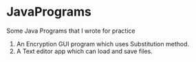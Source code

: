 # JavaPrograms
Some Java Programs that I wrote for practice

1. An Encryption GUI program which uses Substitution method.
2. A Text editor app which can load and save files.
